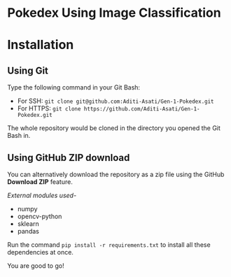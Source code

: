 # Pokedex Using Image Classification

# Installation
## Using Git
Type the following command in your Git Bash:

- For SSH:
```git clone git@github.com:Aditi-Asati/Gen-1-Pokedex.git```
- For HTTPS: ```git clone https://github.com/Aditi-Asati/Gen-1-Pokedex.git```

The whole repository would be cloned in the directory you opened the Git Bash in.

## Using GitHub ZIP download
You can alternatively download the repository as a zip file using the GitHub **Download ZIP** feature. 

*External modules used-*
- numpy 
- opencv-python
- sklearn
- pandas

Run the command ```pip install -r requirements.txt``` to install all these dependencies at once.

You are good to go!
